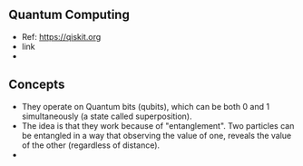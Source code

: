 ## Quantum Computing 

* Ref: https://qiskit.org
* link
* 

## Concepts

* They operate on Quantum bits (qubits), which can be both 0 and 1 simultaneously (a state called superposition).
* The idea is that they work because of "entanglement". Two particles can be entangled in a way that observing the value of one, reveals the value of the other (regardless of distance). 
* 
